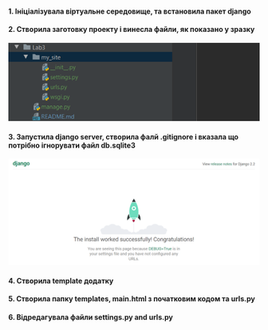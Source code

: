 #### 1. Ініціалізувала віртуальне середовище, та встановила пакет django
#### 2. Створила заготовку проекту і винесла файли, як показано у зразку
![Screenshot](./img/Screenshot_1.png)
#### 3. Запустила django server, створила фалй .gitignore і вказала що потрібно ігнорувати файл db.sqlite3
![Screenshot](./img/Screenshot_2.png)
#### 4. Створила template додатку
#### 5. Створила папку templates, main.html з початковим кодом та urls.py
#### 6. Відредагувала файли settings.py and urls.py
